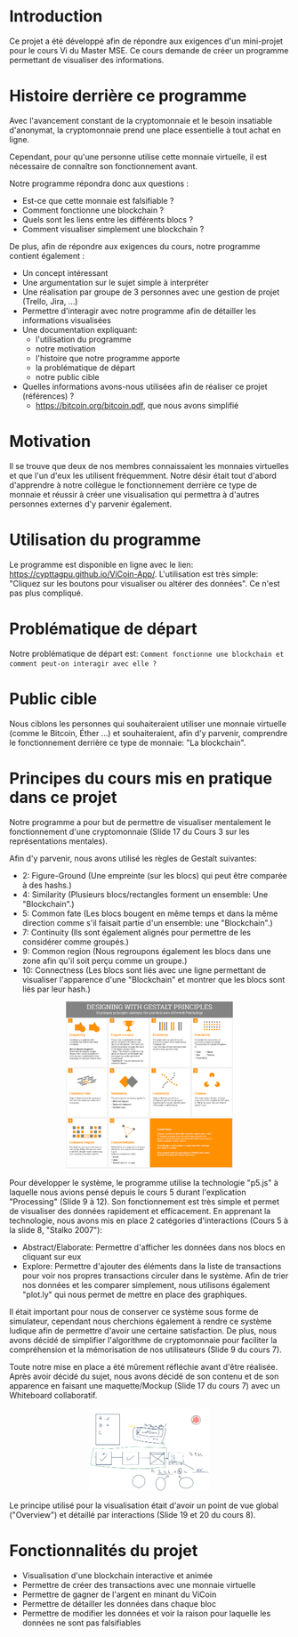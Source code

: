 # Introduction
Ce projet a été développé afin de répondre aux exigences d'un mini-projet pour le cours Vi du Master MSE.
Ce cours demande de créer un programme permettant de visualiser des informations.

# Histoire derrière ce programme
Avec l'avancement constant de la cryptomonnaie et le besoin insatiable d'anonymat, la cryptomonnaie prend une place essentielle à tout achat en ligne.

Cependant, pour qu'une personne utilise cette monnaie virtuelle, il est nécessaire de connaître son fonctionnement avant.

Notre programme répondra donc aux questions :
- Est-ce que cette monnaie est falsifiable ?
- Comment fonctionne une blockchain ?
- Quels sont les liens entre les différents blocs ?
- Comment visualiser simplement une blockchain ?

De plus, afin de répondre aux exigences du cours, notre programme contient également :
- Un concept intéressant
- Une argumentation sur le sujet simple à interpréter
- Une réalisation par groupe de 3 personnes avec une gestion de projet (Trello, Jira, ...)
- Permettre d'interagir avec notre programme afin de détailler les informations visualisées
- Une documentation expliquant:
    - l'utilisation du programme
    - notre motivation
    - l'histoire que notre programme apporte
    - la problématique de départ
    - notre public cible
- Quelles informations avons-nous utilisées afin de réaliser ce projet (références) ?
    - <a href="https://bitcoin.org/bitcoin.pdf">https://bitcoin.org/bitcoin.pdf</a>, que nous avons simplifié

# Motivation
Il se trouve que deux de nos membres connaissaient les monnaies virtuelles et que l'un d'eux les utilisent fréquemment. Notre désir était tout d'abord d'apprendre à notre collègue le fonctionnement derrière ce type de monnaie et réussir à créer une visualisation qui permettra à d'autres personnes externes d'y parvenir également.

# Utilisation du programme
Le programme est disponible en ligne avec le lien: <a href="https://cypttagpu.github.io/ViCoin-App/">https://cypttagpu.github.io/ViCoin-App/</a>.
L'utilisation est très simple: "Cliquez sur les boutons pour visualiser ou altérer des données". Ce n'est pas plus compliqué.

# Problématique de départ
Notre problématique de départ est: `Comment fonctionne une blockchain et comment peut-on interagir avec elle ?`

# Public cible
Nous ciblons les personnes qui souhaiteraient utiliser une monnaie virtuelle (comme le Bitcoin, Éther ...) et souhaiteraient, afin d'y parvenir, comprendre le fonctionnement derrière ce type de monnaie: "La blockchain".

# Principes du cours mis en pratique dans ce projet
Notre programme a pour but de permettre de visualiser mentalement le fonctionnement d'une cryptomonnaie (Slide 17 du Cours 3 sur les représentations mentales). 

Afin d'y parvenir, nous avons utilisé les règles de Gestalt suivantes:
- 2: Figure-Ground (Une empreinte (sur les blocs) qui peut être comparée à des hashs.)
- 4: Similarity (Plusieurs blocs/rectangles forment un ensemble: Une "Blockchain".)
- 5: Common fate (Les blocs bougent en même temps et dans la même direction comme s'il faisait partie d'un ensemble: une "Blockchain".)
- 7: Continuity (Ils sont également alignés pour permettre de les considérer comme groupés.)
- 9: Common region (Nous regroupons également les blocs dans une zone afin qu'il soit perçu comme un groupe.)
- 10: Connectness (Les blocs sont liés avec une ligne permettant de visualiser l'apparence d'une "Blockchain" et montrer que les blocs sont liés par leur hash.)

<div style="text-align: center"><img src="./doc_img/314e3064c750fbf7d73146b67e81a4f6.png" title="Gestalt rules" height="300px"/></div>

Pour développer le système, le programme utilise la technologie "p5.js" à laquelle nous avions pensé depuis le cours 5 durant l'explication "Processing" (Slide 9 à 12).
Son fonctionnement est très simple et permet de visualiser des données rapidement et efficacement.
En apprenant la technologie, nous avons mis en place 2 catégories d'interactions (Cours 5 à la slide 8, "Stalko 2007"):
- Abstract/Elaborate: Permettre d'afficher les données dans nos blocs en cliquant sur eux
- Explore: Permettre d'ajouter des éléments dans la liste de transactions pour voir nos propres transactions circuler dans le système.
Afin de trier nos données et les comparer simplement, nous utilisons également "plot.ly" qui nous permet de mettre en place des graphiques.

Il était important pour nous de conserver ce système sous forme de simulateur, cependant nous cherchions également à rendre ce système ludique afin de permettre d'avoir une certaine satisfaction.
De plus, nous avons décidé de simplifier l'algorithme de cryptomonnaie pour faciliter la compréhension et la mémorisation de nos utilisateurs (Slide 9 du cours 7).

Toute notre mise en place a été mûrement réfléchie avant d'être réalisée. Après avoir décidé du sujet, nous avons décidé de son contenu et de son apparence en faisant une maquette/Mockup (Slide 17 du cours 7) avec un Whiteboard collaboratif.

<div style="text-align: center"><img src="./doc_img/whiteboard_meeting_interface.png" title="Whiteboard collaboratif" height="150px"/></div>

Le principe utilisé pour la visualisation était d'avoir un point de vue global ("Overview") et détaillé par interactions (Slide 19 et 20 du cours 8).

# Fonctionnalités du projet
- Visualisation d'une blockchain interactive et animée
- Permettre de créer des transactions avec une monnaie virtuelle
- Permettre de gagner de l'argent en minant du ViCoin
- Permettre de détailler les données dans chaque bloc
- Permettre de modifier les données et voir la raison pour laquelle les données ne sont pas falsifiables
